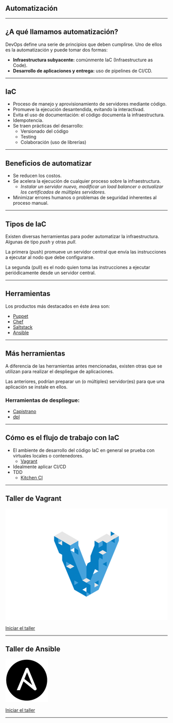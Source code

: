 ## Automatización

---

## ¿A qué llamamos automatización?

DevOps define una serie de principios que deben cumplirse. Uno de ellos es la
automatización y puede tomar dos formas:

* **Infraestructura subyacente:** comúnmente IaC (Infraestructure as Code).
* **Desarrollo de aplicaciones y entrega:** uso de pipelines de CI/CD.

---

## IaC

* Proceso de manejo y aprovisionamiento de servidores mediante código.
* Promueve la ejecución desantendida, evitando la interactivad.
* Evita el uso de documentación: el código documenta la infraestructura.
* Idempotencia.
* Se traen prácticas del desarrollo:
  * Versionado del código
  * Testing
  * Colaboración (uso de librerías)

---

## Beneficios de automatizar

* Se reducen los costos.
* Se acelera la ejecución de cualquier proceso sobre la infraestructura.
  * _Instalar un servidor nuevo, modificar un load balancer o actualizar los
certificados de múltiples servidores._
* Minimizar errores humanos o problemas de seguridad inherentes al proceso
  manual.

---

## Tipos de IaC

Existen diversas herramientas para poder automatizar la infraestructura. Algunas
de tipo _push_ y otras _pull_.

La primera (push) promueve un servidor central que envía las instrucciones a ejecutar
al nodo que debe configurarse.

La segunda (pull) es el nodo quien toma las instrucciones a ejecutar
periódicamente desde un servidor central.

---

## Herramientas

Los productos más destacados en éste área son:

* [Puppet](https://puppet.com/)
* [Chef](https://www.chef.io/)
* [Saltstack](https://www.saltstack.com/)
* [Ansible](https://www.ansible.com/)

---

## Más herramientas

A diferencia de las herramientas antes mencionadas, existen otras que se
utilizan para realizar el despliegue de aplicaciones.

Las anteriores, podrían preparar un (o múltiples) servidor(es) para que una
aplicación se instale en ellos.

### Herramientas de despliegue:

* [Capistrano](https://capistranorb.com/)
* [dpl](https://github.com/travis-ci/dpl)

---

## Cómo es el flujo de trabajo con IaC

* El ambiente de desarrollo del código IaC en general se prueba con virtuales
  locales o contenedores.
  * [Vagrant](https://www.vagrantup.com/)
* Idealmente aplicar CI/CD
* TDD
  * [Kitchen CI](https://kitchen.ci/)

---

## Taller de Vagrant

![vagrant logo](./images/vagrant.png)<!-- .element: height="300px" style="border: none; box-shadow: none; background: none;" -->

[Iniciar el taller](https://github.com/chrodriguez/arquitecturas-de-software/tree/master/talleres/vagranto)

---

## Taller de Ansible

![ansible logo](./images/ansible.png)<!-- .element: height="300px" style="border: none; box-shadow: none; background: none;" -->

[Iniciar el taller](https://github.com/chrodriguez/arquitecturas-de-software/tree/master/talleres/ansible)

---

